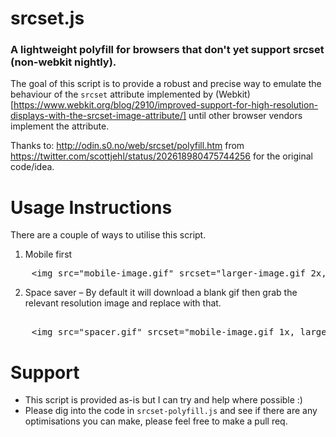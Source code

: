 # srcset.js

### A lightweight polyfill for browsers that don't yet support srcset (non-webkit nightly).

The goal of this script is to provide a robust and precise way to emulate the behaviour of the `srcset` attribute implemented by (Webkit)[https://www.webkit.org/blog/2910/improved-support-for-high-resolution-displays-with-the-srcset-image-attribute/] until other browser vendors implement the attribute.

Thanks to: http://odin.s0.no/web/srcset/polyfill.htm from https://twitter.com/scottjehl/status/202618980475744256 for the original code/idea.

Usage Instructions
======

There are a couple of ways to utilise this script.

1. Mobile first
<pre>
	&lt;img src="mobile-image.gif" srcset="larger-image.gif 2x, even-larger-image.gif 3x"&gt;
</pre>

2. Space saver – By default it will download a blank gif then grab the relevant resolution image and replace with that.
<pre>
	
	&lt;img src="spacer.gif" srcset="mobile-image.gif 1x, larger-image.gif 2x, even-larger-image.gif 3x"&gt;
</pre>


Support
======
- This script is provided as-is but I can try and help where possible :)
- Please dig into the code in `srcset-polyfill.js` and see if there are any optimisations you can make, please feel free to make a pull req.

